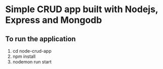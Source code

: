# Simple CRUD app built with Nodejs, Express and Mongodb

## To run the application

1. cd node-crud-app
2. npm install
3. nodemon run start
